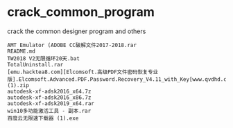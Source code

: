 # crack_common_program
crack the common designer program and others

```
AMT Emulator (ADOBE CC破解文件2017-2018.rar
README.md
TW2018 V2无限循环20天.bat
TotalUninstall.rar
[emu.hacktea8.com][Elcomsoft.高级PDF文件密码恢复专业版].Elcomsoft.Advanced.PDF.Password.Recovery_V4.11_with_Key[www.qvdhd.com](1).zip
autodesk-xf-adsk2016_x64.7z
autodesk-xf-adsk2016_x86.7z
autodesk-xf-adsk2019_x64.rar
win10多功能激活工具 - 副本.rar
百度云无限速下载器 (1).exe
```
